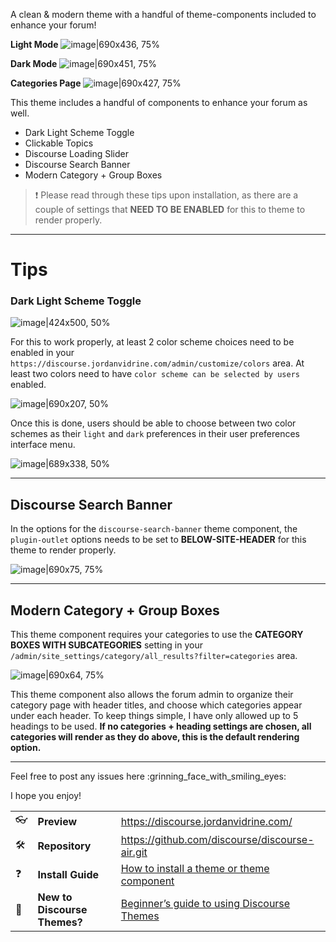 <!-- Describe this theme/component in one or two sentences -->

A clean & modern theme with a handful of theme-components included to enhance your forum!

<!-- Add screenshots (if applicable) -->

**Light Mode**
![image|690x436, 75%](https://d11a6trkgmumsb.cloudfront.net/original/3X/5/2/52297fe2ab838db1902f6acbbbdee53d1271a840.png)

**Dark Mode**
![image|690x451, 75%](https://d11a6trkgmumsb.cloudfront.net/original/3X/7/b/7b592c6f1f901dce0ca9e9cbd01c8f2734847fe9.png)

**Categories Page**
![image|690x427, 75%](https://d11a6trkgmumsb.cloudfront.net/original/3X/b/d/bdb109def295c9954125124b9fc33be49d12e4f2.png)

This theme includes a handful of components to enhance your forum as well. 
- Dark Light Scheme Toggle
- Clickable Topics
- Discourse Loading Slider
- Discourse Search Banner
- Modern Category + Group Boxes

> :exclamation: Please read through these tips upon installation, as there are a couple of settings that **NEED TO BE ENABLED** for this to theme to render properly.

--- 
# Tips
### Dark Light Scheme Toggle
![image|424x500, 50%](https://d11a6trkgmumsb.cloudfront.net/original/3X/1/e/1e498e5d1f26f6e46d09d48eabf7c7b6d291cd26.png)

For this to work properly, at least 2 color scheme choices need to be enabled in your `https://discourse.jordanvidrine.com/admin/customize/colors` area. At least two colors need to have `color scheme can be selected by users` enabled. 

![image|690x207, 50%](https://d11a6trkgmumsb.cloudfront.net/original/3X/b/7/b70d149b335128a5f71914db3f703def1f48376b.png)

Once this is done, users should be able to choose between two color schemes as their `light` and `dark` preferences in their user preferences interface menu.

![image|689x338, 50%](https://d11a6trkgmumsb.cloudfront.net/original/3X/1/8/184e79ce3851b9feb965117b68a97e5e7de00b93.png)

___
## Discourse Search Banner 
In the options for the `discourse-search-banner` theme component, the `plugin-outlet` options needs to be set to **BELOW-SITE-HEADER** for this theme to render properly.

![image|690x75, 75%](https://d11a6trkgmumsb.cloudfront.net/original/3X/a/c/acb30097e038fcdb3b2d77043237f46328ed8dd5.png)
___
## Modern Category + Group Boxes
This theme component requires your categories to use the **CATEGORY BOXES WITH SUBCATEGORIES** setting in your `/admin/site_settings/category/all_results?filter=categories` area.

![image|690x64, 75%](https://d11a6trkgmumsb.cloudfront.net/original/3X/c/2/c2798276e772741144c88c2ea47660b60bc3d4b5.png)

This theme component also allows the forum admin to organize their category page with header titles, and choose which categories appear under each header. To keep things simple, I have only allowed up to 5 headings to be used. **If no categories + heading settings are chosen, all categories will render as they do above, this is the default rendering option.**
___

Feel free to post any issues here :grinning_face_with_smiling_eyes: 

I hope you enjoy!

||||
|-|-|-|
| :eyeglasses:|**Preview**| https://discourse.jordanvidrine.com/ |
| :hammer_and_wrench:|**Repository**| https://github.com/discourse/discourse-air.git |
| :question:|**Install Guide**|[How to install a theme or theme component](https://meta.discourse.org/t/how-do-i-install-a-theme-or-theme-component/63682)|
| :open_book:|**New to Discourse Themes?**| [Beginner’s guide to using Discourse Themes](https://meta.discourse.org/t/beginners-guide-to-using-discourse-themes/91966)
